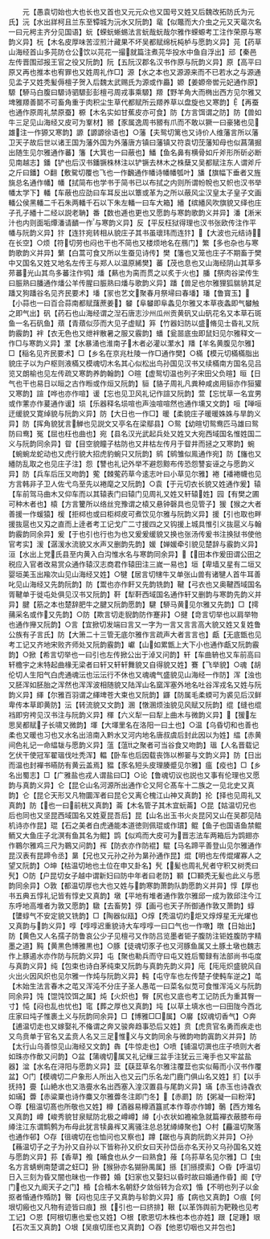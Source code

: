 <!-- { "loadSidebar": true } -->
　　元【愚袁切始也大也长也又首也又元元众也又国号又姓又后魏改拓防氏为元氏】沅【水出牂柯且兰东至镡城为沅水又阮韵】鼋【似鼈而大介虫之元又天鼋次名一曰元枵主齐分见国语】蚖【蝾蚖蜥蜴法言蚖哉蚖哉尔雅作蝾螈考工注作荣原与寒韵义异】杬【木名皮厚味苦涩煎汁藏果不坏吴都赋绵杬杶栌与愿韵义异】芫【药草山海经首山多芫防仓公饮以芫花一撮就篇注煮芫华投水中鱼自浮出】邧【秦邑左传晋围邧报王官之役又阮韵】阮【五阮汉郡名汉书作原与阮韵义异】原【高平曰原又再也推本也宥罪也又姓周礼作□】源【水之本也又源源来而不已若水之与源通见孟子又姓秃髪傉檀子贺入后魏太武赐氏为源或作厵】嫄【姜嫄帝喾元妃通作原】騵【駵马白腹曰騵诗驷騵彭彭檀弓周戎事乘騵】羱【野羊角大而椭出西方见尔雅又埤雅羱善鬬不可畜角重于肉积尘生草代都赋所云羱养草以盘旋也又寒韵】【再蚕也通作原周礼禁原蚕】榞【木名实如甘蕉皮亦可食】防【方言饵谓之防】防【兽如牛三足见山海经又皮可为鞌材】豲【豕属逸周书豲有爪而不敢以獗一曰豪猪也见雄注一作獂又寒韵】謜【謜謜徐语也】○藩【夫鸳切篱也又诗价人维藩言所以藩卫天子故后世以诸王国为藩外国为外藩唐方镇曰藩镇又符袁切莐藩知母也似菖蒲掘出随生见尔雅通作蕃】籓【大箕也一曰蔽也】鱕【鱼名鼻有横骨如斤斧形所斫必断见南越志】鐇【铲也后汉书鐇镢株林注以铲镢去林木之株蘖又吴都赋注东人谓斧斤之斤曰鐇】○翻【敷駌切覆也飞也一作飜通作幡诗幡幡瓠叶】旙【旗幅下垂者又旌旐总名通作幡】幡【拭简布也学书于简书已以布拭之内则所谓帉帨也又帜也汉书举幡太学下】轓【车蔽也应劭曰车耳反出以簟或革为之所以蔽风尘汉皇太子皇子文画轓公侯黑轓二千石朱两轓千石以下朱左轓一曰车大箱】繙【缤繙风吹旗貌又绎也庄子孔子繙十二经以説老聃】番【数也逓也更也又愿韵与寒韵歌韵义并异】潘【淅米汁也内则面垢燂潘请靧一作与寒韵义异】反【平反枉狱得理也汉书张欧传注作平幡与阮韵义异】犿【连犿宛转相从貌庄子其书虽瓌玮而连犿】【大波也元结诗在长空】○烦【符切劳也闷也干也不简也又楼烦地名在鴈门】繁【多也杂也与寒韵歌韵义并异】蘩【白蒿可食又所以生蚕见诗传】樊【籓也又笼也庄子不期畜于樊中又国名又姓又地名左传王与郑人以温原絺樊】蕃【茂也息也又山海经阴山其草多茒蕃光山其鸟多蕃注作鸮】燔【爇也为脔而贯之以炙于火也】膰【祭肉谷梁传生曰脤熟曰膰通作燔公羊传腥曰脤熟曰燔与歌韵义异】蹯【兽足也尔雅狸狐貒貈其足蹯又狗蹯谷名见齐民要术】墦【冡也艺文聚春月祭埽曰春墦】璠【鲁寳玉】【小蒜也一曰百合蒜南都赋藷蔗姜】蠜【阜蠜即阜螽见尔雅又本草夜螽即气蠜触之即气出】矾【药石也山海经谓之湼石唐志沙州瓜州贡黄矾又山矾花名又本草石斑鱼一名石矾鱼】薠【青薠似莎而大见子虚赋】笲【竹器妇防以盛脩见士昏礼又阮韵霰韵】袢【衣无色也又绁袢散暑之服又霰韵】蟠【瓮噐底虫即鼠妇见尔雅释文一作□与寒韵义异】瀿【水暴涌也淮南子木者必灌以瀿水】羳【羊名黄腹见尔雅】□【稲名见齐民要术】□【乡名在京兆杜陵一作□通作樊】○樠【模元切樠樠脂出貌庄子以为户枢则液樠又模魂切木名其心似松出鸟孙国见汉书又续樠南方国名见吕览又朗榆也见左传疏又寒韵养韵翰韵】○暄【虚鸳切温也列子宋田父负暄】晅【日气也干也易日以晅之古作暅或作烜又阮韵】貆【貉子周礼凡粪种咸卤用貆亦作狟獾又寒韵】諠【哗也亦作喧】谖【忘也见卫风礼记作諠又阮韵】萱【忘忧草一名宜男或作藼亦作萲通作谖】埙【乐器释名埙喧也声浊喧喧然也通作壎又文韵】咺【啴咺迂缓貌又寛绰貌与阮韵义异】防【大日也一作□】暖【柔貌庄子暖暖姝姝与旱韵义异】防【挥角貌犹言觯也见説文又亭名在梁鄢县】○鸳【幼暄切鸳鸯匹马雄曰鸳防曰鸯】冤【屈也枉也曲也】宛【县名汉光武起兵处又姓又大宛西域国名惟姓国二义与阮韵同余异】眢【目空貌瞳子枯防也又井枯左传月于眢井而拯之又寒韵】蜿【蜿蜿龙蛇动也又虎行貌大招虎豹蜿只又阮韵】鹓【鹓雏似鳯通作宛】防【旛也又繙防乱取之也见庄子注】怨【讐也礼记外举不避怨黥布传恐怨讐妄诬之与愿韵义异】防【兵车后压又吻韵】蒬【棘蒬药草今逺志叶曰小草见尔雅】裷【襎裷幭也见方言韩非子卫人佐弋鸟至先以裷麾之又阮韵】○袁【于元切衣长貌又姓通作爰】辕【车前驾马曲木又仰车而以其辕表门曰辕门见周礼又姓又轩辕姓】园【有樊之圃可种木者也】榬【方言籰所以络丝兖豫谓之榬又悬钟磬具也见管子】猨【猴之大者善援一作蝯猿】楥【拒桏也或曰柜桏皮可煮饮见尔雅与阮韵义异】援【引也取也畔援抜扈也又刄之直而上逹者考工记戈广二寸援四之又钩援上城具惟引义抜扈义与翰韵霰韵同余异】爰【于也引也行也为也又爰爰缓貌又换也张汤传爰书注换狱书使他官考实】湲【潺湲水流貌又水声又删韵先韵】媛【婵媛牵引貌见楚辞与霰韵义异】洹【水出上党氏县至内黄入白沟惟水名与寒韵同余异】【田本作爰田谓公田之税应入官者改易赏众通作辕汉志商君作辕田注三嵗一易也】垣【卑墙又星有二垣又婴垣美玉出羭次山见山海经又姓】○犍【居言切犗牛又单张山兽有诸犍人首牛耳善叱见山海经又先韵阮韵】防【鬻也亦作飦又先韵铣韵】鞬【弓衣也又奥鞬西域国名胥鞬单于徙屯处俱见汉书又阮韵】靬【犁靬西域国名通作轩又删韵与寒韵先韵义并异】腱【筋之本也楚辞肥牛之腱又阮韵愿韵】騝【駵马黄见尔雅又先韵】□【摴蒱采名或作又先韵】○防【欺言切走貎韵防作蹇非】○揵【竒言切举也以肩举物也通作攑又阮韵】○言【宜掀切发端曰言又一字为一言又言言高大貌又姓又复姓鲁公族有子言氏】防【大箫二十三管无底尔雅作言疏声大者言言也】甗【无底甑也见考工记又齐地宋败齐师处又阮韵霰韵】巘【山如累甑上大下小也通作甗又阮韵霰韵】○掀【希言切举也一曰引也左传掀公出于淖又问韵】轩【车曲辀也又车前高曰轩檐宇之末特起曲椽无梁者曰轩又轩轩舞貌又自得貌又姓】鶱【飞举貌】○魂【胡伦切人生阳气白虎通魂沄也沄沄行不休也又魂魂气盛貌见山海经一作防】浑【浊也又胚浑如胚胎之浑然也浑浑波相随貌又陆浑山名窳浑塞外地名吐谷浑戎名又姓与阮韵义异】緷【尔雅百羽谓之緷埤苍大束也又阮韵】鼲【防属毛柔蝡可为裘见后汉鲜卑传本草即黄防】沄【转流貌又文韵】溷【憞溷烦浊貌见风赋又阮韵】绲【缝也绲裆即穷袴见汉书注与阮韵义异】楎【六义犁一曰犁上曲木与微韵义异】【猨左思吴都赋子长啸又微韵】堚【大堚里名在洛阳一曰土也】○温【乌昏切和也善也柔也又暖也习也又水名出涪南入黔水又河内地名唐叔虞后封此因以为姓】緼【赤黄间色礼记一命緼韨与愿韵义异】蕰【蕰之聚者可当谷食又吻韵】瑥【人名晋载记乞伏干使冠军翟瑥伐吐秃浑】輼【卧车也后因载丧饰以栁翣与文韵义异】防【日出而温也封襌书曣防有黄云盖焉】豱【豕名短头皮理腠蹙见尔雅】瘟【疫也】□【乡名出蜀志】□【广雅盐也戎人谓盐曰□】○论【鲁魂切议也説也又事有伦理也又愿韵与真韵义异】仑【昆仑山名河源所出通作仑又阿仑髙车十二族之一见北史又真韵】仑【昆仑天形又凡物圜浑者曰昆仑又离仑槐江山神又真韵】抡【择也见周礼又真韵】防【也一曰前桄又真韵】菕【木名管子其木宜蚖菕】○昆【姑温切兄也后也同也又坚昆西域国名又姓夏昆吾后】昆【山名出玉书火炎昆冈又山在吴郡见陆机诗亦作昆】琨【石之美者白虎通能本道徳则佩琨或作瑻】鲲【鱼子也国语鱼禁鲲鲕又大鱼庄子北溟有鱼其名为鲲】鹍【似鸡而大皮可为晋志法车两箱后为鹍翅亦作鶤尔雅鸡三尺为鶤又问韵】裈【防衣亦作防裩】騉【马名蹄平善登山见尔雅通作昆汉表有昆蹄令丞】晜【兄也又元孙之孙为晜孙通作昆】焜【明也左传焜燿寡人之望又阮韵】○坤【枯温切地也土位在申又卦名】髠【髪也周礼髠者守积又树秃曰髠】○防【户昆切女子越中谓新妇曰防中年者曰老防】顐【□顐秃无髪也此义与愿韵同余异】○敦【都温切厚也大也又姓与韵寒韵萧韵队韵愿韵义并异】惇【厚也书五典五惇礼记皆有惇史又真韵】墩【平地有堆者通作敦尔雅邱一成为敦邱注今江东呼地高堆者为敦又愿韵】驐【去畜势】弴【画弓也天子所御通作敦又萧韵】蜳【螴蜳气不安定貌又铣韵】□【陶器似瓯】○焞【秃温切灼炬又焞焞星无光燿也又真韵与韵义异】啍【啍啍迟重貌诗大车啍啍一曰口气也一作噋】暾【日始出】防【黄色又人名孺子防鲁哀公少子见檀弓又作防吕览墨者钜子腹防注钜姓腹防字精墨之道】黗【黄黒色博雅黒也】○豚【徒魂切豕子也又河豚鱼属又土豚土墩也魏志作上豚遏水亦作防与阮韵义异】屯【聚也勒兵而守曰屯又姓后蜀録有法部尚书屯度与真韵义异】纯【包束也诗白茅纯束又阮韵与真韵先韵义异】庉【庉庉炽盛貌风自火出火因风炽也见尔雅一作炖与阮韵义异】軘【屯守车也左传楚子使軘车逆之】芚【木始生法言春木之芚又浑沌不分庄子圣人愚芚一曰菜名似苋可食惟浑沌义与阮韵同余异】饨【馄饨饺饵之属】炖【火炽也】臀【尻也又底也考工记防氏为重其臀一寸】忳【闷也乱也忧也】窀【葬之厚也又真韵】坉【以草土填水也一曰田陇今西北庄家曰坉子惟裹土义与阮韵同余异】□【博雅□□属】○黁【奴魂切香气】○奔【逋温切走也又嫁娶礼不偹谓之奔又骏奔趋事恐后又姓】贲【虎贲官名勇而疾走也又鸟贲单于官名又孟贲人名又三足惟义与文韵同余与微韵吻韵寘韵义并异】防【太行山乌善惊见山海经又文韵】犇【牛惊走也】○喷【铺温切潠也庄子喷则大者如珠亦作歕又问韵】○盆【蒲魂切属又礼记缫三盆手注犹云三淹手也又牢盆盐器】湓【水名在浔阳与愿韵义异】葐【蒛葐草名尔雅注覆葐也实似莓而小汉书作覆盆】○门【模魂切二户象形人所出入也又云门乐名龙门鹿门俱山名又姓】扪【以手抚持】亹【山絶水也又浩亹水名出西塞入湟汉置县与尾韵义异】璊【赤玉也诗毳衣如璊】虋【赤粱粟也诗作麋又尔雅虋冬注即门冬】【赤罽】防【粥凝一曰粉滓】○尊【租温切髙也所敬也又姓】樽【酒器易樽酒簋贰本作尊亦作罇】鷷【西方雉名又真韵】嶟【峻秀貌甘泉赋防北极之嶟嶟】繜【小衣状如襜褕急就篇襌衣蔽膝布母繜注江东谓鹪鹩为布母此犹言犊鼻裈又离骚注总总犹繜繜聚也】○村【麤温切聚落也通作邨】○存【徂魂切在也恤问也又察也】蹲【踞也与真韵阮韵义并异】○孙【蘓温切子之子为孙又自孙以下皆称孙又织女曰天孙岱岳亦名天孙又乌孙国名又姓与愿韵义异】荪【香草】飧【晡食也从夕一曰熟食】蕵【乌荪草名见尔雅】□【虫名方言蜻蛚南楚谓之蚟□】狲【猴狲亦名猢狲禺属】搎【扪搎摸索】○昏【呼温切日入三刻为昏又闇也昧也一作昬】婚【妇家也又娶妇以昏时故曰婚通作昏】阍【守门也又九阍天子之门】棔【合棔木名朝舒夕敛俗转为合欢】惛【不明也列子以金抠者惛通作殙防】暋【闷也见庄子又真韵与轸韵义异】痻【病也又真韵】○痕【何垠切瘢也又凡物有迹皆曰痕】拫【引也一曰挤排】鞎【以革饰舆前为靶鞔也见考工记】○恩【阿根切惠也爱也又姓】○根【歌恩切木株也本也亦姓】跟【足踵】珢【石次玉又真韵】○垠【吴痕切厓也又真韵】○吞【他恩切咽也又并包也】
